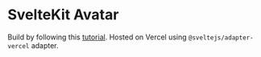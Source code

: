 # SvelteKit Avatar

Build by following this [tutorial](https://www.sitepoint.com/a-beginners-guide-to-sveltekit/). Hosted on Vercel using `@sveltejs/adapter-vercel` adapter.
